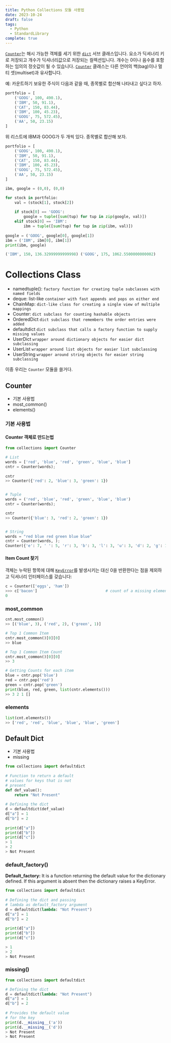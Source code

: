 ```yaml
---
title: Python Collections 모듈 사용법
date: 2023-10-24
draft: false
tags:
  - Python
  - StandardLibrary
complete: true
---
```

[`Counter`](https://docs.python.org/ko/3.9/library/collections.html#collections.Counter "collections.Counter")는 해시 가능한 객체를 세기 위한 [`dict`](https://docs.python.org/ko/3.9/library/stdtypes.html#dict "dict") 서브 클래스입니다. 요소가 딕셔너리 키로 저장되고 개수가 딕셔너리값으로 저장되는 컬렉션입니다. 개수는 0이나 음수를 포함하는 임의의 정숫값이 될 수 있습니다. [`Counter`](https://docs.python.org/ko/3.9/library/collections.html#collections.Counter "collections.Counter") 클래스는 다른 언어의 백(bag)이나 멀티 셋(multiset)과 유사합니다.

예: 카운트하기
보유한 주식이 다음과 같을 때, 종목별로 합산해 나타내고 싶다고 하자.

~~~python
portfolio = [
    ('GOOG', 100, 490.1),
    ('IBM', 50, 91.1),
    ('CAT', 150, 83.44),
    ('IBM', 100, 45.23),
    ('GOOG', 75, 572.45),
    ('AA', 50, 23.15)
]
~~~

위 리스트에 IBM과 GOOG가 두 개씩 있다. 종목별로 합산해 보자.

```python
portfolio = [
    ('GOOG', 100, 490.1),
    ('IBM', 50, 91.1),
    ('CAT', 150, 83.44),
    ('IBM', 100, 45.23),
    ('GOOG', 75, 572.45),
    ('AA', 50, 23.15)
]

ibm, google = (0,0), (0,0)

for stock in portfolio:
    val = (stock[1], stock[2])
    
    if stock[0] == 'GOOG':
        google = tuple([sum(tup) for tup in zip(google, val)])
    elif stock[0] == 'IBM':
        ibm = tuple([sum(tup) for tup in zip(ibm, val)])
    
google = ('GOOG', google[0], google[1])
ibm = ('IBM', ibm[0], ibm[1])
print(ibm, google)
```

```python
('IBM', 150, 136.32999999999998) ('GOOG', 175, 1062.5500000000002)
```


# Collections Class

- namedtuple(): `factory function for creating tuple subclasses with named fields`
- deque: list-like `container with fast appends and pops on either end`
- ChainMap: `dict-like class for creating a single view of multiple mappings`
- Counter: `dict subclass for counting hashable objects`
- OrderedDict `dict subclass that remembers the order entries were added`
- defaultdict `dict subclass that calls a factory function to supply missing values`
- UserDict `wrapper around dictionary objects for easier dict subclassing`
- UserList `wrapper around list objects for easier list subclassing`
- UserString `wrapper around string objects for easier string subclassing`

이중 우리는 `Counter` 모듈을 쓸거다.

## **Counter**
- 기본 사용법
- most_common()
- elements()

### 기본 사용법
#### Counter 객체로 만드는법
```python
from collections import Counter

# List
words = ['red', 'blue', 'red', 'green', 'blue', 'blue']  
cntr = Counter(words);
    
cntr
>> Counter({'red': 2, 'blue': 3, 'green': 1})


# Tuple
words = ('red', 'blue', 'red', 'green', 'blue', 'blue')  
cntr = Counter(words);

cntr
>> Counter({'blue': 3, 'red': 2, 'green': 1})


# String
words = "red blue red green blue blue"  
cntr = Counter(words, );
Counter({'e': 7, ' ': 5, 'r': 3, 'b': 3, 'l': 3, 'u': 3, 'd': 2, 'g': 1, 'n': 1})
```

#### Item Count 찾기
객체는 누락된 항목에 대해 [`KeyError`](https://docs.python.org/ko/3.9/library/exceptions.html#KeyError "KeyError")를 발생시키는 대신 0을 반환한다는 점을 제외하고 딕셔너리 인터페이스를 갖습니다:
```python
c = Counter(['eggs', 'ham'])
>>> c['bacon']                              # count of a missing element is zero
0
```



### **most_common**
```python
cnt.most_common()
>> [('blue', 3), ('red', 2), ('green', 1)]

# Top 1 Common Item
cntr.most_common()[0][0]
>> blue

# Top 1 Common Item Count
cntr.most_common()[0][0]
>> 3

# Getting Counts for each item
blue = cntr.pop('blue')  
red = cntr.pop('red')  
green = cntr.pop('green')  
print(blue, red, green, list(cntr.elements()))
>> 3 2 1 []

```

### **elements**
```python
list(cnt.elements())
>> ['red', 'red', 'blue', 'blue', 'blue', 'green']
```


## Default Dict
- 기본 사용법
- missing
```python
from collections import defaultdict 
  
# Function to return a default 
# values for keys that is not 
# present 
def def_value(): 
    return "Not Present"
      
# Defining the dict 
d = defaultdict(def_value) 
d["a"] = 1
d["b"] = 2
  
print(d["a"]) 
print(d["b"]) 
print(d["c"])
> 1
> 2
> Not Present
```


### default_factory()
**Default_factory:** It is a function returning the default value for the dictionary defined. If this argument is absent then the dictionary raises a KeyError.
```python
from collections import defaultdict 
  
# Defining the dict and passing  
# lambda as default_factory argument 
d = defaultdict(lambda: "Not Present") 
d["a"] = 1
d["b"] = 2
  
print(d["a"]) 
print(d["b"]) 
print(d["c"]) 

> 1
> 2
> Not Present
```

### __missing__()
```python
from collections import defaultdict 

# Defining the dict 
d = defaultdict(lambda: "Not Present") 
d["a"] = 1
d["b"] = 2
  
# Provides the default value  
# for the key 
print(d.__missing__('a')) 
print(d.__missing__('d')) 
> Not Present
> Not Present
```


